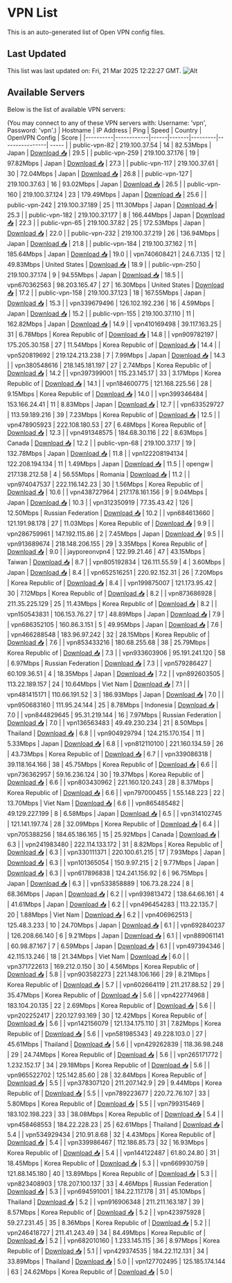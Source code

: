 # VPN List

This is an auto-generated list of Open VPN config files.

## Last Updated

This list was last updated on: Fri, 21 Mar 2025 12:22:27 GMT.
![Alt](https://repobeats.axiom.co/api/embed/186b98318ef1479477931607c1ad7d823f12451f.svg "Repobeats analytics image")

## Available Servers

Below is the list of available VPN servers:

(You may connect to any of these VPN servers with: Username: 'vpn', Password: 'vpn'.)
| Hostname | IP Address | Ping | Speed | Country | OpenVPN Config | Score |
|----------|------------|------|-------|---------|----------------| ----- |
| public-vpn-82 | 219.100.37.54 | 14 | 82.53Mbps | Japan | [Download 📥](./configs/server_0_JP.ovpn) | 29.5 |
| public-vpn-259 | 219.100.37.176 | 19 | 97.82Mbps | Japan | [Download 📥](./configs/server_1_JP.ovpn) | 27.3 |
| public-vpn-117 | 219.100.37.61 | 30 | 72.04Mbps | Japan | [Download 📥](./configs/server_2_JP.ovpn) | 26.8 |
| public-vpn-127 | 219.100.37.63 | 16 | 93.02Mbps | Japan | [Download 📥](./configs/server_3_JP.ovpn) | 26.5 |
| public-vpn-160 | 219.100.37.124 | 23 | 179.49Mbps | Japan | [Download 📥](./configs/server_4_JP.ovpn) | 25.6 |
| public-vpn-242 | 219.100.37.189 | 25 | 111.30Mbps | Japan | [Download 📥](./configs/server_5_JP.ovpn) | 25.3 |
| public-vpn-182 | 219.100.37.177 | 8 | 166.44Mbps | Japan | [Download 📥](./configs/server_6_JP.ovpn) | 22.3 |
| public-vpn-65 | 219.100.37.82 | 25 | 172.53Mbps | Japan | [Download 📥](./configs/server_7_JP.ovpn) | 22.0 |
| public-vpn-232 | 219.100.37.219 | 26 | 136.94Mbps | Japan | [Download 📥](./configs/server_8_JP.ovpn) | 21.8 |
| public-vpn-184 | 219.100.37.162 | 11 | 185.64Mbps | Japan | [Download 📥](./configs/server_9_JP.ovpn) | 19.0 |
| vpn740608421 | 24.6.7.135 | 12 | 49.83Mbps | United States | [Download 📥](./configs/server_10_US.ovpn) | 18.9 |
| public-vpn-250 | 219.100.37.174 | 9 | 94.55Mbps | Japan | [Download 📥](./configs/server_11_JP.ovpn) | 18.5 |
| vpn670362563 | 98.203.165.47 | 27 | 16.30Mbps | United States | [Download 📥](./configs/server_12_US.ovpn) | 17.2 |
| public-vpn-158 | 219.100.37.123 | 18 | 167.55Mbps | Japan | [Download 📥](./configs/server_13_JP.ovpn) | 15.3 |
| vpn339679496 | 126.102.192.236 | 16 | 4.59Mbps | Japan | [Download 📥](./configs/server_14_JP.ovpn) | 15.2 |
| public-vpn-155 | 219.100.37.110 | 11 | 162.82Mbps | Japan | [Download 📥](./configs/server_15_JP.ovpn) | 14.9 |
| vpn410169498 | 39.117.163.25 | 31 | 6.78Mbps | Korea Republic of | [Download 📥](./configs/server_16_KR.ovpn) | 14.8 |
| vpn909782197 | 175.205.30.158 | 27 | 11.54Mbps | Korea Republic of | [Download 📥](./configs/server_17_KR.ovpn) | 14.4 |
| vpn520819692 | 219.124.213.238 | 7 | 7.99Mbps | Japan | [Download 📥](./configs/server_18_JP.ovpn) | 14.3 |
| vpn380548616 | 218.145.181.197 | 27 | 2.74Mbps | Korea Republic of | [Download 📥](./configs/server_19_KR.ovpn) | 14.2 |
| vpn397399001 | 115.23.145.17 | 33 | 3.17Mbps | Korea Republic of | [Download 📥](./configs/server_20_KR.ovpn) | 14.1 |
| vpn184600775 | 121.168.225.56 | 28 | 9.15Mbps | Korea Republic of | [Download 📥](./configs/server_21_KR.ovpn) | 14.0 |
| vpn399346484 | 153.166.24.41 | 11 | 8.83Mbps | Japan | [Download 📥](./configs/server_22_JP.ovpn) | 12.7 |
| vpn633529727 | 113.59.189.216 | 39 | 7.23Mbps | Korea Republic of | [Download 📥](./configs/server_23_KR.ovpn) | 12.5 |
| vpn478905923 | 222.108.180.53 | 27 | 6.48Mbps | Korea Republic of | [Download 📥](./configs/server_24_KR.ovpn) | 12.3 |
| vpn491348575 | 184.68.30.116 | 22 | 8.63Mbps | Canada | [Download 📥](./configs/server_25_CA.ovpn) | 12.2 |
| public-vpn-68 | 219.100.37.17 | 19 | 132.78Mbps | Japan | [Download 📥](./configs/server_26_JP.ovpn) | 11.8 |
| vpn122208194134 | 122.208.194.134 | 11 | 1.49Mbps | Japan | [Download 📥](./configs/server_27_JP.ovpn) | 11.5 |
| opengw | 217.138.212.58 | 4 | 56.55Mbps | Romania | [Download 📥](./configs/server_28_RO.ovpn) | 11.2 |
| vpn974047537 | 222.116.142.23 | 30 | 1.56Mbps | Korea Republic of | [Download 📥](./configs/server_29_KR.ovpn) | 10.6 |
| vpn438727964 | 217.178.161.156 | 9 | 9.04Mbps | Japan | [Download 📥](./configs/server_30_JP.ovpn) | 10.3 |
| vpn312350919 | 77.35.43.42 | 126 | 12.50Mbps | Russian Federation | [Download 📥](./configs/server_31_RU.ovpn) | 10.2 |
| vpn684613660 | 121.191.98.178 | 27 | 11.03Mbps | Korea Republic of | [Download 📥](./configs/server_32_KR.ovpn) | 9.9 |
| vpn286759961 | 147.192.115.86 | 2 | 7.45Mbps | Japan | [Download 📥](./configs/server_33_JP.ovpn) | 9.5 |
| vpn913689674 | 218.148.206.155 | 29 | 3.35Mbps | Korea Republic of | [Download 📥](./configs/server_34_KR.ovpn) | 9.0 |
| jayporeonvpn4 | 122.99.21.46 | 47 | 43.15Mbps | Taiwan | [Download 📥](./configs/server_35_TW.ovpn) | 8.7 |
| vpn805192834 | 126.111.55.59 | 4 | 3.60Mbps | Japan | [Download 📥](./configs/server_36_JP.ovpn) | 8.4 |
| vpn652516251 | 220.92.152.31 | 26 | 7.20Mbps | Korea Republic of | [Download 📥](./configs/server_37_KR.ovpn) | 8.4 |
| vpn199875007 | 121.173.95.42 | 30 | 7.12Mbps | Korea Republic of | [Download 📥](./configs/server_38_KR.ovpn) | 8.2 |
| vpn873686928 | 211.35.225.129 | 25 | 11.43Mbps | Korea Republic of | [Download 📥](./configs/server_39_KR.ovpn) | 8.2 |
| vpn150543831 | 106.153.76.27 | 17 | 48.89Mbps | Japan | [Download 📥](./configs/server_40_JP.ovpn) | 7.9 |
| vpn686352105 | 160.86.3.151 | 5 | 49.95Mbps | Japan | [Download 📥](./configs/server_41_JP.ovpn) | 7.6 |
| vpn466288548 | 183.96.97.242 | 32 | 28.15Mbps | Korea Republic of | [Download 📥](./configs/server_42_KR.ovpn) | 7.6 |
| vpn853433216 | 180.68.255.68 | 38 | 25.79Mbps | Korea Republic of | [Download 📥](./configs/server_43_KR.ovpn) | 7.3 |
| vpn933603906 | 95.191.241.120 | 58 | 6.97Mbps | Russian Federation | [Download 📥](./configs/server_44_RU.ovpn) | 7.3 |
| vpn579286427 | 60.109.36.51 | 4 | 18.35Mbps | Japan | [Download 📥](./configs/server_45_JP.ovpn) | 7.2 |
| vpn892603505 | 113.22.189.157 | 24 | 10.64Mbps | Viet Nam | [Download 📥](./configs/server_46_VN.ovpn) | 7.1 |
| vpn481415171 | 110.66.191.52 | 3 | 186.93Mbps | Japan | [Download 📥](./configs/server_47_JP.ovpn) | 7.0 |
| vpn950683160 | 111.95.24.144 | 25 | 8.78Mbps | Indonesia | [Download 📥](./configs/server_48_ID.ovpn) | 7.0 |
| vpn844829645 | 95.31.219.144 | 16 | 7.97Mbps | Russian Federation | [Download 📥](./configs/server_49_RU.ovpn) | 7.0 |
| vpn136563483 | 49.49.230.234 | 21 | 8.50Mbps | Thailand | [Download 📥](./configs/server_50_TH.ovpn) | 6.8 |
| vpn904929794 | 124.215.170.154 | 11 | 5.33Mbps | Japan | [Download 📥](./configs/server_51_JP.ovpn) | 6.8 |
| vpn812110100 | 221.160.134.59 | 26 | 43.73Mbps | Korea Republic of | [Download 📥](./configs/server_52_KR.ovpn) | 6.7 |
| vpn339086318 | 39.118.164.166 | 38 | 45.75Mbps | Korea Republic of | [Download 📥](./configs/server_53_KR.ovpn) | 6.6 |
| vpn736362957 | 59.16.236.124 | 30 | 19.37Mbps | Korea Republic of | [Download 📥](./configs/server_54_KR.ovpn) | 6.6 |
| vpn803430962 | 221.160.120.243 | 28 | 8.37Mbps | Korea Republic of | [Download 📥](./configs/server_55_KR.ovpn) | 6.6 |
| vpn797000455 | 1.55.148.223 | 22 | 13.70Mbps | Viet Nam | [Download 📥](./configs/server_56_VN.ovpn) | 6.6 |
| vpn865485482 | 49.129.227.199 | 8 | 6.58Mbps | Japan | [Download 📥](./configs/server_57_JP.ovpn) | 6.5 |
| vpn314102745 | 121.141.197.74 | 28 | 32.09Mbps | Korea Republic of | [Download 📥](./configs/server_58_KR.ovpn) | 6.4 |
| vpn705388256 | 184.65.186.165 | 15 | 25.92Mbps | Canada | [Download 📥](./configs/server_59_CA.ovpn) | 6.3 |
| vpn241983480 | 222.114.133.172 | 31 | 8.82Mbps | Korea Republic of | [Download 📥](./configs/server_60_KR.ovpn) | 6.3 |
| vpn330111371 | 220.100.61.215 | 17 | 7.93Mbps | Japan | [Download 📥](./configs/server_61_JP.ovpn) | 6.3 |
| vpn101365054 | 150.9.97.215 | 2 | 9.77Mbps | Japan | [Download 📥](./configs/server_62_JP.ovpn) | 6.3 |
| vpn617896838 | 124.241.156.92 | 6 | 96.75Mbps | Japan | [Download 📥](./configs/server_63_JP.ovpn) | 6.3 |
| vpn533858889 | 106.73.28.224 | 8 | 68.36Mbps | Japan | [Download 📥](./configs/server_64_JP.ovpn) | 6.2 |
| vpn939813472 | 138.64.66.161 | 4 | 41.61Mbps | Japan | [Download 📥](./configs/server_65_JP.ovpn) | 6.2 |
| vpn496454283 | 113.22.135.7 | 20 | 1.88Mbps | Viet Nam | [Download 📥](./configs/server_66_VN.ovpn) | 6.2 |
| vpn406962513 | 125.48.3.233 | 10 | 24.70Mbps | Japan | [Download 📥](./configs/server_67_JP.ovpn) | 6.1 |
| vpn692840237 | 126.208.66.140 | 6 | 9.21Mbps | Japan | [Download 📥](./configs/server_68_JP.ovpn) | 6.1 |
| vpn889061141 | 60.98.87.167 | 7 | 6.59Mbps | Japan | [Download 📥](./configs/server_69_JP.ovpn) | 6.1 |
| vpn497394346 | 42.115.13.246 | 18 | 21.34Mbps | Viet Nam | [Download 📥](./configs/server_70_VN.ovpn) | 6.0 |
| vpn371722613 | 169.212.0.150 | 30 | 4.56Mbps | Korea Republic of | [Download 📥](./configs/server_71_KR.ovpn) | 5.8 |
| vpn903582273 | 221.148.106.166 | 29 | 8.21Mbps | Korea Republic of | [Download 📥](./configs/server_72_KR.ovpn) | 5.7 |
| vpn602664119 | 211.217.88.52 | 29 | 35.47Mbps | Korea Republic of | [Download 📥](./configs/server_73_KR.ovpn) | 5.6 |
| vpn422774968 | 183.104.20.135 | 22 | 2.69Mbps | Korea Republic of | [Download 📥](./configs/server_74_KR.ovpn) | 5.6 |
| vpn202252417 | 220.127.93.169 | 30 | 12.42Mbps | Korea Republic of | [Download 📥](./configs/server_75_KR.ovpn) | 5.6 |
| vpn142156079 | 121.134.175.110 | 31 | 7.82Mbps | Korea Republic of | [Download 📥](./configs/server_76_KR.ovpn) | 5.6 |
| vpn581985343 | 49.228.103.0 | 27 | 45.61Mbps | Thailand | [Download 📥](./configs/server_77_TH.ovpn) | 5.6 |
| vpn429262839 | 118.36.98.248 | 29 | 24.74Mbps | Korea Republic of | [Download 📥](./configs/server_78_KR.ovpn) | 5.6 |
| vpn265171772 | 1.232.152.17 | 34 | 29.18Mbps | Korea Republic of | [Download 📥](./configs/server_79_KR.ovpn) | 5.6 |
| vpn965522702 | 125.142.85.60 | 28 | 32.84Mbps | Korea Republic of | [Download 📥](./configs/server_80_KR.ovpn) | 5.5 |
| vpn378307120 | 211.207.142.9 | 29 | 9.44Mbps | Korea Republic of | [Download 📥](./configs/server_81_KR.ovpn) | 5.5 |
| vpn789223677 | 220.72.76.107 | 33 | 5.80Mbps | Korea Republic of | [Download 📥](./configs/server_82_KR.ovpn) | 5.5 |
| vpn799315469 | 183.102.198.223 | 33 | 38.08Mbps | Korea Republic of | [Download 📥](./configs/server_83_KR.ovpn) | 5.4 |
| vpn458468553 | 184.22.228.23 | 25 | 62.61Mbps | Thailand | [Download 📥](./configs/server_84_TH.ovpn) | 5.4 |
| vpn534929434 | 210.91.8.68 | 32 | 4.43Mbps | Korea Republic of | [Download 📥](./configs/server_85_KR.ovpn) | 5.4 |
| vpn339986467 | 112.186.85.73 | 32 | 16.93Mbps | Korea Republic of | [Download 📥](./configs/server_86_KR.ovpn) | 5.4 |
| vpn144122487 | 61.80.24.80 | 31 | 18.45Mbps | Korea Republic of | [Download 📥](./configs/server_87_KR.ovpn) | 5.3 |
| vpn669930759 | 121.88.145.180 | 40 | 13.89Mbps | Korea Republic of | [Download 📥](./configs/server_88_KR.ovpn) | 5.3 |
| vpn823408903 | 178.207.100.137 | 33 | 4.46Mbps | Russian Federation | [Download 📥](./configs/server_89_RU.ovpn) | 5.3 |
| vpn694591001 | 184.22.117.178 | 31 | 45.10Mbps | Thailand | [Download 📥](./configs/server_90_TH.ovpn) | 5.2 |
| vpn916906348 | 211.211.163.187 | 39 | 8.57Mbps | Korea Republic of | [Download 📥](./configs/server_91_KR.ovpn) | 5.2 |
| vpn423975928 | 59.27.231.45 | 35 | 8.36Mbps | Korea Republic of | [Download 📥](./configs/server_92_KR.ovpn) | 5.2 |
| vpn246418727 | 211.41.243.49 | 34 | 84.49Mbps | Korea Republic of | [Download 📥](./configs/server_93_KR.ovpn) | 5.2 |
| vpn682010160 | 1.233.145.115 | 36 | 8.97Mbps | Korea Republic of | [Download 📥](./configs/server_94_KR.ovpn) | 5.1 |
| vpn429374535 | 184.22.112.131 | 34 | 33.89Mbps | Thailand | [Download 📥](./configs/server_95_TH.ovpn) | 5.0 |
| vpn127702495 | 125.185.174.144 | 63 | 24.62Mbps | Korea Republic of | [Download 📥](./configs/server_96_KR.ovpn) | 5.0 |
